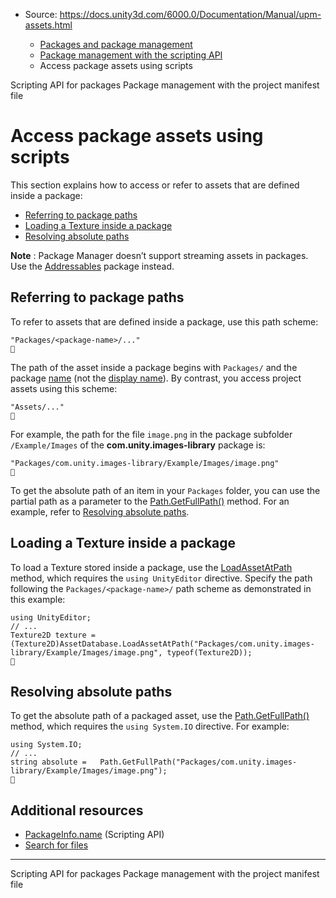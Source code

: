 * Source: https://docs.unity3d.com/6000.0/Documentation/Manual/upm-assets.html

  * [Packages and package management](https://docs.unity3d.com/6000.0/Documentation/Manual/PackagesList.html)
  * [Package management with the scripting API](https://docs.unity3d.com/6000.0/Documentation/Manual/managing-packages-api.html)
  * Access package assets using scripts


[](https://docs.unity3d.com/6000.0/Documentation/Manual/upm-api.html)
Scripting API for packages
[](https://docs.unity3d.com/6000.0/Documentation/Manual/managing-packages-manifest.html)
Package management with the project manifest file
# Access package assets using scripts
This section explains how to access or refer to assets that are defined inside a package:
  * [Referring to package paths](https://docs.unity3d.com/6000.0/Documentation/Manual/upm-assets.html#Paths)
  * [Loading a Texture inside a package](https://docs.unity3d.com/6000.0/Documentation/Manual/upm-assets.html#Textures)
  * [Resolving absolute paths](https://docs.unity3d.com/6000.0/Documentation/Manual/upm-assets.html#GetFullPath)


**Note** : Package Manager doesn’t support streaming assets in packages. Use the [Addressables](https://docs.unity3d.com/Packages/com.unity.addressables@latest) package instead.
## Referring to package paths
To refer to assets that are defined inside a package, use this path scheme:
```
"Packages/<package-name>/..."

```

The path of the asset inside a package begins with `Packages/` and the package [name](https://docs.unity3d.com/6000.0/Documentation/Manual/upm-manifestPkg.html#name) (not the [display name](https://docs.unity3d.com/6000.0/Documentation/Manual/upm-manifestPkg.html#displayName)).
By contrast, you access project assets using this scheme:
```
"Assets/..."

```

For example, the path for the file `image.png` in the package subfolder `/Example/Images` of the **com.unity.images-library** package is:
```
"Packages/com.unity.images-library/Example/Images/image.png"

```

To get the absolute path of an item in your `Packages` folder, you can use the partial path as a parameter to the [Path.GetFullPath()](https://docs.microsoft.com/en-us/dotnet/api/system.io.path.getfullpath?view=netframework-4.7.2) method. For an example, refer to [Resolving absolute paths](https://docs.unity3d.com/6000.0/Documentation/Manual/upm-assets.html#GetFullPath).
## Loading a Texture inside a package
To load a Texture stored inside a package, use the [LoadAssetAtPath](https://docs.unity3d.com/6000.0/Documentation/ScriptReference/AssetDatabase.LoadAssetAtPath.html) method, which requires the `using UnityEditor` directive. Specify the path following the `Packages/<package-name>/` path scheme as demonstrated in this example:
```
using UnityEditor;
// ...
Texture2D texture = (Texture2D)AssetDatabase.LoadAssetAtPath("Packages/com.unity.images-library/Example/Images/image.png", typeof(Texture2D));

```

## Resolving absolute paths
To get the absolute path of a packaged asset, use the [Path.GetFullPath()](https://docs.microsoft.com/en-us/dotnet/api/system.io.path.getfullpath?view=netframework-4.7.2) method, which requires the `using System.IO` directive. For example:
```
using System.IO;
// ...
string absolute =   Path.GetFullPath("Packages/com.unity.images-library/Example/Images/image.png");

```

## Additional resources
  * [PackageInfo.name](https://docs.unity3d.com/6000.0/Documentation/ScriptReference/PackageManager.PackageInfo-name.html) (Scripting API)
  * [Search for files](https://docs.unity3d.com/6000.0/Documentation/Manual/search-files.html)


* * *
[](https://docs.unity3d.com/6000.0/Documentation/Manual/upm-api.html)
Scripting API for packages
[](https://docs.unity3d.com/6000.0/Documentation/Manual/managing-packages-manifest.html)
Package management with the project manifest file
